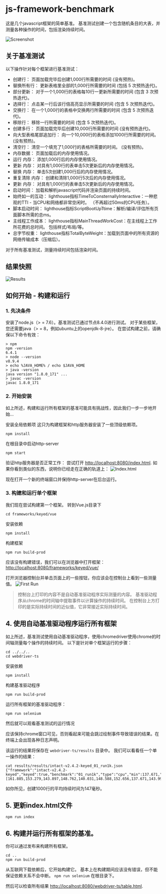 # js-framework-benchmark

这是几个javascript框架的简单基准。 基准测试创建一个包含随机条目的大表，并测量各种操作的时间，包括渲染持续时间。

![Screenshot](images/screenshot-intact.jpg?raw=true "Screenshot")

## 关于基准测试

以下操作针对每个框架进行基准测试：

* 创建行： 页面加载完毕后创建1,000行所需要的时间 (没有预热)。
* 替换所有行： 更新表格里全部的1,000行所需要的时间 (包括 5 次预热迭代)。
* 部分更新： 对于一个1,000行的表格每10行一更新所需要的时间 (包含 3 次预热迭代)。
* 选择行： 点击某一行后该行倍高亮显示所需要的时间 (包含 5 次预热迭代)。
* 交换行： 在一个1,000行的表格中交换两行所需要的时间 (包含 5 次预热迭代)。
* 移除行： 移除一行所需要的时间 (包含 5 次预热迭代)。
* 创建多行： 页面加载完毕后创建10,000行所需要的时间 (没有预热迭代)。
* 向大型表格尾部追加行： 向一个10,000行的表格添加1000行所需要的时间。 (没有预热)。
* 清空行： 清空一个填充了1,000行的表格所需要的时间。 (没有预热)。
* 内存数据： 页面加载后的内存使用情况。
* 运行 内存： 添加1,000行后的内存使用情况。
* 更新 内存： 对具有1,000行的表单击5次更新后的内存使用情况。
* 替换 内存： 单击5次创建1,000行后的内存使用情况。
* 重复清除 内存： 创建和清除1,000行5次后的内存使用情况。
* 更新 内存： 对具有1,000行的表单击5次更新后的内存使用情况。
* 启动时间： 加载和解析javascript代码并渲染页面的持续时间。
* 始终如一的互动： lighthouse指标TimeToConsternallyInteractive：一种悲观的TTI  - 当CPU和网络都非常空闲时。 （不再超过50ms的CPU任务）。
* 脚本启动时间： lighthouse指标ScriptBootUpTtime：解析/编译/评估所有页面脚本所需的总ms。
* 主线程工作成本： lighthouse指标MainThreadWorkCost：在主线程上工作所花费的总时间。 包括样式/布局/等。
* 总字节权重： lighthouse指标TotalByteWeight：加载到页面中的所有资源的网络传输成本（压缩后）。

对于所有基准测试，测量持续时间包括渲染时间。

## 结果快照

![Results](images/results.jpg?raw=true "Results")

## 如何开始 - 构建和运行

### 1. 先决条件

安装了node.js（> = 7.6）。基准测试已通过节点8.4.0进行测试。 对于某些框架，您还需要java（> = 8，例如ubuntu上的openjdk-8-jre）。 在尝试构建之前，请确保以下命令有效：
```
> npm
npm -version
6.4.1
> node --version
v8.9.4
> echo %JAVA_HOME% / echo $JAVA_HOME
> java -version
java version "1.8.0_171" ...
> javac -version
javac 1.8.0_171
```

### 2. 开始安装

如上所述，构建和运行所有框架的基准可能具有挑战性，因此我们一步一步地开始...

安装全局依赖项
这只为构建框架和http服务器安装了一些顶级依赖项。
```
npm install
```
在根目录中启动http-server
```
npm start
```
验证http服务器是否正常工作：
尝试打开 [http://localhost:8080/index.html](http://localhost:8080/index.html). 如果你看到类似的东西，说明你已经走在正确的轨道上：
![Index.html](images/index.jpg?raw=true "Index.html")

现在打开一个新的终端窗口并保持http-server在后台运行。

### 3. 构建和运行单个框架

我们现在尝试构建第一个框架。 转到Vue.js目录下
```
cd frameworks/keyed/vue
```
安装依赖
```
npm install
```
构建框架
```
npm run build-prod
```
应该没有构建错误，我们可以在浏览器中打开框架：
[http://localhost:8080/frameworks/keyed/vue/](http://localhost:8080/frameworks/keyed/vue/)

打开浏览器控制台并单击页面上的一些按钮，你应该会在控制台上看到一些测量值。
![First Run](images/run-vue.jpg?raw=true "First run")

> 控制台上打印的内容不是自动基准驱动程序实际测量的内容。 基准驱动程序从chrome的时间轴中提取事件以计算操作的持续时间。 在控制台上方打印的是实际持续时间的近似值，它非常接近实际持续时间。

## 4. 使用自动基准驱动程序运行所有框架

如上所述，基准测试使用自动基准驱动程序，使用chromedriver使用chrome的时间轴测量每个操作的持续时间。 以下是针对单个框架运行的步骤：

```
cd ../../..
cd webdriver-ts
```
安装依赖
```
npm install
```
构建基准驱动程序
```
npm run build-prod
```
运行所有框架的基准驱动程序：
```
npm run selenium
```
然后就可以观看基准测试的运行情况

应该保持chrome窗口可见，否则看起来可能会跳过绘制事件导致错误的结果。在终端上会出现各种日志声明。

该运行的结果将保存在 `webdriver-ts/results` 目录中。 我们可以看看任一个单一操作的结果：
```
cat results/results/intact-v2.4.2-keyed_01_run1k.json
{"framework":"intact-v2.4.2-keyed","keyed":true,"benchmark":"01_run1k","type":"cpu","min":137.671,"max":161.885,"mean":147.23069999999998,"median":146.2935,"geometricMean":147.06972786734943,"standardDeviation":7.319137002103155,"values":[161.885,153.279,143.897,148.762,140.031,148.588,152.656,137.671,143.999,141.539]}
```
如你所见，创建1000行的平均持续时间为147毫秒。

## 5. 更新index.html文件
```
npm run index
```

## 6. 构建并运行所有框架的基准。

你可以通过发布来构建所有框架。
```
cd ..
npm run build-prod
```
从互联网下载依赖后，它开始构建它。 基本上在构建期间应该没有错误，但不能保证依赖关系不会中断。
`npm run selenium`
在根目录下。

然后可以检查所有结果 [http://localhost:8080/webdriver-ts/table.html](http://localhost:8080/webdriver-ts/table.html).
